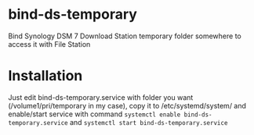 # bind-ds-temporary
Bind Synology DSM 7 Download Station temporary folder somewhere to access it with File Station

# Installation
Just edit bind-ds-temporary.service with folder you want (/volume1/pri/temporary in my case), copy it to /etc/systemd/system/ and enable/start service with command `systemctl enable bind-ds-temporary.service` and `systemctl start bind-ds-temporary.service`
